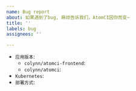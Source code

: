 ```yaml
---
name: Bug report
about: 如果遇到了bug, 麻烦告诉我们，AtomCI因你而变~
title: ''
labels: bug
assignees: ''

---
```


* `应用版本`:
     * `colynn/atomci-frontend`: 
     * `colynn/atomci`:
* `Kubernetes`: 
*  `部署方式`:

